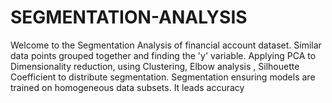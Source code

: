 # SEGMENTATION-ANALYSIS
Welcome to the Segmentation Analysis of financial account dataset. Similar data points grouped together and finding the 'y' variable. Applying PCA to Dimensionality reduction, using Clustering, Elbow analysis , Silhouette Coefficient to distribute segmentation. Segmentation ensuring  models are trained on homogeneous data subsets. It leads accuracy
